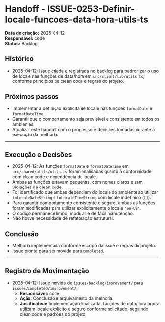 # Handoff - ISSUE-0253-Definir-locale-funcoes-data-hora-utils-ts

**Data de criação:** 2025-04-12  
**Responsável:** code  
**Status:** Backlog

## Histórico

- 2025-04-12: Issue criada e registrada no backlog para padronizar o uso de locale nas funções de data/hora em `src/client/lib/utils.ts`, conforme princípios de clean code e regras do projeto.

## Próximos passos

- Implementar a definição explícita de locale nas funções `formatDate` e `formatDateTime`.
- Garantir que o comportamento seja previsível e consistente em todos os ambientes.
- Atualizar este handoff com o progresso e decisões tomadas durante a execução da melhoria.

---

## Execução e Decisões

- 2025-04-12: As funções `formatDate` e `formatDateTime` em `src/shared/utils/utils.ts` foram analisadas quanto à conformidade com clean code e dependência de locale.
- Ambas as funções estavam pequenas, com nomes claros e sem violações de clean code.
- Foi identificado que ambas dependiam do locale do ambiente ao utilizar `toLocaleDateString` e `toLocaleTimeString` com locale indefinido (`[]`).
- Para garantir comportamento consistente e seguro, ambas as funções foram modificadas para utilizar explicitamente o locale `"en-US"`.
- O código permanece limpo, modular e de fácil manutenção.
- Não houve necessidade de refatoração estrutural.

## Conclusão

- Melhoria implementada conforme escopo da issue e regras do projeto.
- Issue pronta para ser movida para `completed`.

---

## Registro de Movimentação

- 2025-04-12: Issue movida de `issues/backlog/improvement/` para `issues/completed/improvement/`.
  - **Responsável:** code
  - **Ação:** Conclusão e arquivamento da melhoria.
  - **Justificativa:** Implementação finalizada, funções de data/hora agora utilizam locale explícito e seguro conforme solicitado, seguindo clean code e padrões do projeto.